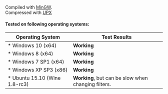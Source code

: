 Compiled with [MinGW](http://mingw.org/).  
Compressed with [UPX](http://upx.sourceforge.net/)  
#### Tested on following operating systems:
Operating System | Test Results
---|---
* Windows 10 (x64)|**Working**
* Windows 8 (x64)|**Working**
* Windows 7 SP1 (x64)|**Working**
* Windows XP SP3 (x86)|**Working**
* Ubuntu 15.10 (Wine 1.8-rc3)|**Working**, but can be slow when changing filters.
